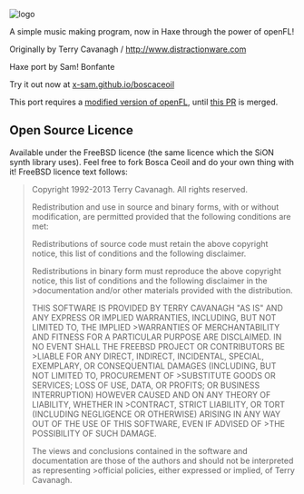 ![logo](boscalogo.png "Bosca Ceoil")

A simple music making program, now in Haxe through the power of openFL!

Originally by Terry Cavanagh / http://www.distractionware.com

Haxe port by Sam! Bonfante  



Try it out now at [x-sam.github.io/boscaceoil](x-sam.github.io/boscaceoil/)




This port requires a [modified version of openFL](https://github.com/X-sam/openfl), until [this PR](https://github.com/openfl/openfl/pull/2515) is merged.

## Open Source Licence

Available under the FreeBSD licence (the same licence which the SiON synth library uses). Feel free to fork Bosca Ceoil and do your own thing with it! FreeBSD licence text follows:

>Copyright 1992-2013 Terry Cavanagh. All rights reserved.
>
>Redistribution and use in source and binary forms, with or without modification, are permitted provided that the following conditions are met:
>
>Redistributions of source code must retain the above copyright notice, this list of conditions and the following disclaimer.
>
>Redistributions in binary form must reproduce the above copyright notice, this list of conditions and the following disclaimer in the >documentation and/or other materials provided with the distribution.
>
>THIS SOFTWARE IS PROVIDED BY TERRY CAVANAGH "AS IS" AND ANY EXPRESS OR IMPLIED WARRANTIES, INCLUDING, BUT NOT LIMITED TO, THE IMPLIED >WARRANTIES OF MERCHANTABILITY AND FITNESS FOR A PARTICULAR PURPOSE ARE DISCLAIMED. IN NO EVENT SHALL THE FREEBSD PROJECT OR CONTRIBUTORS BE >LIABLE FOR ANY DIRECT, INDIRECT, INCIDENTAL, SPECIAL, EXEMPLARY, OR CONSEQUENTIAL DAMAGES (INCLUDING, BUT NOT LIMITED TO, PROCUREMENT OF >SUBSTITUTE GOODS OR SERVICES; LOSS OF USE, DATA, OR PROFITS; OR BUSINESS INTERRUPTION) HOWEVER CAUSED AND ON ANY THEORY OF LIABILITY, WHETHER IN >CONTRACT, STRICT LIABILITY, OR TORT (INCLUDING NEGLIGENCE OR OTHERWISE) ARISING IN ANY WAY OUT OF THE USE OF THIS SOFTWARE, EVEN IF ADVISED OF >THE POSSIBILITY OF SUCH DAMAGE.
>
>The views and conclusions contained in the software and documentation are those of the authors and should not be interpreted as representing >official policies, either expressed or implied, of Terry Cavanagh.
